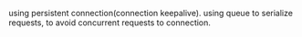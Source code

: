 using persistent connection(connection keepalive).
using queue to serialize requests, to avoid concurrent requests to connection.

